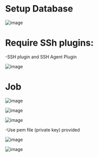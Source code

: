 # Setup Database

![image](https://user-images.githubusercontent.com/14828358/146352348-418c4763-d82f-477d-ab7d-bb09861445dd.png)


# Require SSh plugins:
-SSH plugin and SSH Agent Plugin

![image](https://user-images.githubusercontent.com/14828358/146206060-f84fce5f-0b88-46c0-881c-96b54565eb29.png)


# Job

![image](https://user-images.githubusercontent.com/14828358/146204738-95d178ee-2a33-46a8-b1b7-4d00c27f36d9.png)


![image](https://user-images.githubusercontent.com/14828358/146204779-1dbdc093-40b6-4662-8ace-c84fb71f424e.png)


![image](https://user-images.githubusercontent.com/14828358/146204830-fe43a810-4e8e-477c-b13a-cb171fa4b9ba.png)

-Use pem file (private key) provided

![image](https://user-images.githubusercontent.com/14828358/146204882-64fa13ea-94b7-4207-aa54-108655656f90.png)


![image](https://user-images.githubusercontent.com/14828358/146205018-6f769e7a-fb7b-4e16-9c4e-cafac961c3f7.png)
